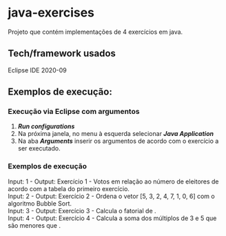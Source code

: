 # java-exercises

Projeto que contém implementações de 4 exercícios em java.

<h2>Tech/framework usados</h2>

Eclipse IDE 2020-09

<h2> Exemplos de execução: </h2>

<h3> Execução via Eclipse com argumentos </h3>

1. <i><b>Run configurations</i></b>
2. Na próxima janela, no menu à esquerda selecionar  <i><b>Java Application</i></b>
3. Na aba <i><b>Arguments</i></b> inserir os argumentos de acordo com o exercício a ser executado.

<h3> Exemplos de execução </h3>

Input: 1 - Output: Exercício 1 - Votos em relação ao número de eleitores de acordo com a tabela do primeiro exercício. <br />
Input: 2 - Output: Exercício 2 - Ordena o vetor [5, 3, 2, 4, 7, 1, 0, 6] com o algoritmo Bubble Sort. <br />
Input: 3 <number> - Output: Exercício 3 - Calcula o fatorial de <number>. <br />
Input: 4 <number> - Output: Exercício 4 - Calcula a soma dos múltiplos de 3 e 5 que são menores que <number>. <br />


